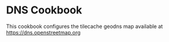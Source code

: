 # DNS Cookbook

This cookbook configures the tilecache geodns map available at https://dns.openstreetmap.org
